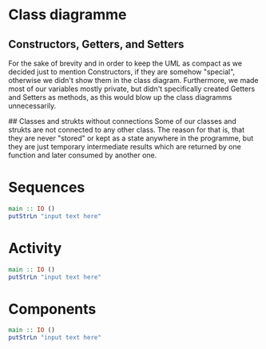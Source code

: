 # Class diagramme

## Constructors, Getters, and Setters
For the sake of brevity and in order to keep the UML as compact as we decided just to mention Constructors, if they are somehow "special", otherwise we didn't show them in the class diagram. Furthermore, we made most of our variables mostly private, but didn't specifically created Getters and Setters as methods, as this would blow up the class diagramms unnecessarily.

## Classes and strukts without connections
Some of our classes and strukts are not connected to any other class. The reason for that is, that they are never "stored" or kept as a state anywhere in the programme, but they are just temporary intermediate results which are returned by one function and later consumed by another one.

# Sequences

```haskell 
main :: IO ()
putStrLn "input text here"
```

# Activity
```haskell 
main :: IO ()
putStrLn "input text here"
```

# Components
```haskell 
main :: IO ()
putStrLn "input text here"
```
